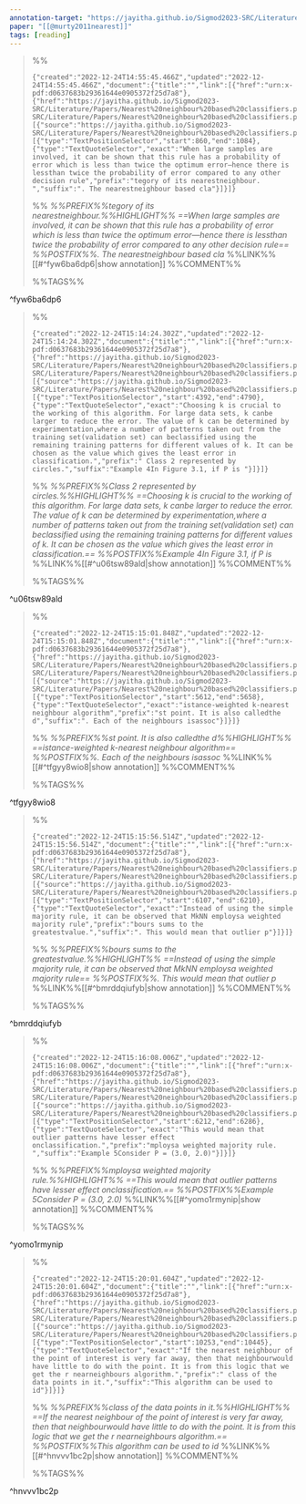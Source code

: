 ```yaml
---
annotation-target: "https://jayitha.github.io/Sigmod2023-SRC/Literature/Papers/Nearest%20neighbour%20based%20classifiers.pdf"
paper: "[[@murty2011nearest]]"
tags: [reading]
---
```


>%%
>```annotation-json
>{"created":"2022-12-24T14:55:45.466Z","updated":"2022-12-24T14:55:45.466Z","document":{"title":"","link":[{"href":"urn:x-pdf:d0637683b29361644e0905372f25d7a8"},{"href":"https://jayitha.github.io/Sigmod2023-SRC/Literature/Papers/Nearest%20neighbour%20based%20classifiers.pdf"}],"documentFingerprint":"d0637683b29361644e0905372f25d7a8"},"uri":"https://jayitha.github.io/Sigmod2023-SRC/Literature/Papers/Nearest%20neighbour%20based%20classifiers.pdf","target":[{"source":"https://jayitha.github.io/Sigmod2023-SRC/Literature/Papers/Nearest%20neighbour%20based%20classifiers.pdf","selector":[{"type":"TextPositionSelector","start":860,"end":1084},{"type":"TextQuoteSelector","exact":"When large samples are involved, it can be shown that this rule has a probability of error which is less than twice the optimum error—hence there is lessthan twice the probability of error compared to any other decision rule","prefix":"tegory of its nearestneighbour. ","suffix":". The nearestneighbour based cla"}]}]}
>```
>%%
>*%%PREFIX%%tegory of its nearestneighbour.%%HIGHLIGHT%% ==When large samples are involved, it can be shown that this rule has a probability of error which is less than twice the optimum error—hence there is lessthan twice the probability of error compared to any other decision rule== %%POSTFIX%%. The nearestneighbour based cla*
>%%LINK%%[[#^fyw6ba6dp6|show annotation]]
>%%COMMENT%%
>
>%%TAGS%%
>
^fyw6ba6dp6


>%%
>```annotation-json
>{"created":"2022-12-24T15:14:24.302Z","updated":"2022-12-24T15:14:24.302Z","document":{"title":"","link":[{"href":"urn:x-pdf:d0637683b29361644e0905372f25d7a8"},{"href":"https://jayitha.github.io/Sigmod2023-SRC/Literature/Papers/Nearest%20neighbour%20based%20classifiers.pdf"}],"documentFingerprint":"d0637683b29361644e0905372f25d7a8"},"uri":"https://jayitha.github.io/Sigmod2023-SRC/Literature/Papers/Nearest%20neighbour%20based%20classifiers.pdf","target":[{"source":"https://jayitha.github.io/Sigmod2023-SRC/Literature/Papers/Nearest%20neighbour%20based%20classifiers.pdf","selector":[{"type":"TextPositionSelector","start":4392,"end":4790},{"type":"TextQuoteSelector","exact":"Choosing k is crucial to the working of this algorithm. For large data sets, k canbe larger to reduce the error. The value of k can be determined by experimentation,where a number of patterns taken out from the training set(validation set) can beclassified using the remaining training patterns for different values of k. It can be chosen as the value which gives the least error in classification.","prefix":" Class 2 represented by circles.","suffix":"Example 4In Figure 3.1, if P is "}]}]}
>```
>%%
>*%%PREFIX%%Class 2 represented by circles.%%HIGHLIGHT%% ==Choosing k is crucial to the working of this algorithm. For large data sets, k canbe larger to reduce the error. The value of k can be determined by experimentation,where a number of patterns taken out from the training set(validation set) can beclassified using the remaining training patterns for different values of k. It can be chosen as the value which gives the least error in classification.== %%POSTFIX%%Example 4In Figure 3.1, if P is*
>%%LINK%%[[#^u06tsw89ald|show annotation]]
>%%COMMENT%%
>
>%%TAGS%%
>
^u06tsw89ald


>%%
>```annotation-json
>{"created":"2022-12-24T15:15:01.848Z","updated":"2022-12-24T15:15:01.848Z","document":{"title":"","link":[{"href":"urn:x-pdf:d0637683b29361644e0905372f25d7a8"},{"href":"https://jayitha.github.io/Sigmod2023-SRC/Literature/Papers/Nearest%20neighbour%20based%20classifiers.pdf"}],"documentFingerprint":"d0637683b29361644e0905372f25d7a8"},"uri":"https://jayitha.github.io/Sigmod2023-SRC/Literature/Papers/Nearest%20neighbour%20based%20classifiers.pdf","target":[{"source":"https://jayitha.github.io/Sigmod2023-SRC/Literature/Papers/Nearest%20neighbour%20based%20classifiers.pdf","selector":[{"type":"TextPositionSelector","start":5612,"end":5658},{"type":"TextQuoteSelector","exact":"istance-weighted k-nearest neighbour algorithm","prefix":"st point. It is also calledthe d","suffix":". Each of the neighbours isassoc"}]}]}
>```
>%%
>*%%PREFIX%%st point. It is also calledthe d%%HIGHLIGHT%% ==istance-weighted k-nearest neighbour algorithm== %%POSTFIX%%. Each of the neighbours isassoc*
>%%LINK%%[[#^tfgyy8wio8|show annotation]]
>%%COMMENT%%
>
>%%TAGS%%
>
^tfgyy8wio8


>%%
>```annotation-json
>{"created":"2022-12-24T15:15:56.514Z","updated":"2022-12-24T15:15:56.514Z","document":{"title":"","link":[{"href":"urn:x-pdf:d0637683b29361644e0905372f25d7a8"},{"href":"https://jayitha.github.io/Sigmod2023-SRC/Literature/Papers/Nearest%20neighbour%20based%20classifiers.pdf"}],"documentFingerprint":"d0637683b29361644e0905372f25d7a8"},"uri":"https://jayitha.github.io/Sigmod2023-SRC/Literature/Papers/Nearest%20neighbour%20based%20classifiers.pdf","target":[{"source":"https://jayitha.github.io/Sigmod2023-SRC/Literature/Papers/Nearest%20neighbour%20based%20classifiers.pdf","selector":[{"type":"TextPositionSelector","start":6107,"end":6210},{"type":"TextQuoteSelector","exact":"Instead of using the simple majority rule, it can be observed that MkNN employsa weighted majority rule","prefix":"bours sums to the greatestvalue.","suffix":". This would mean that outlier p"}]}]}
>```
>%%
>*%%PREFIX%%bours sums to the greatestvalue.%%HIGHLIGHT%% ==Instead of using the simple majority rule, it can be observed that MkNN employsa weighted majority rule== %%POSTFIX%%. This would mean that outlier p*
>%%LINK%%[[#^bmrddqiufyb|show annotation]]
>%%COMMENT%%
>
>%%TAGS%%
>
^bmrddqiufyb


>%%
>```annotation-json
>{"created":"2022-12-24T15:16:08.006Z","updated":"2022-12-24T15:16:08.006Z","document":{"title":"","link":[{"href":"urn:x-pdf:d0637683b29361644e0905372f25d7a8"},{"href":"https://jayitha.github.io/Sigmod2023-SRC/Literature/Papers/Nearest%20neighbour%20based%20classifiers.pdf"}],"documentFingerprint":"d0637683b29361644e0905372f25d7a8"},"uri":"https://jayitha.github.io/Sigmod2023-SRC/Literature/Papers/Nearest%20neighbour%20based%20classifiers.pdf","target":[{"source":"https://jayitha.github.io/Sigmod2023-SRC/Literature/Papers/Nearest%20neighbour%20based%20classifiers.pdf","selector":[{"type":"TextPositionSelector","start":6212,"end":6286},{"type":"TextQuoteSelector","exact":"This would mean that outlier patterns have lesser effect onclassification.","prefix":"mploysa weighted majority rule. ","suffix":"Example 5Consider P = (3.0, 2.0)"}]}]}
>```
>%%
>*%%PREFIX%%mploysa weighted majority rule.%%HIGHLIGHT%% ==This would mean that outlier patterns have lesser effect onclassification.== %%POSTFIX%%Example 5Consider P = (3.0, 2.0)*
>%%LINK%%[[#^yomo1rmynip|show annotation]]
>%%COMMENT%%
>
>%%TAGS%%
>
^yomo1rmynip


>%%
>```annotation-json
>{"created":"2022-12-24T15:20:01.604Z","updated":"2022-12-24T15:20:01.604Z","document":{"title":"","link":[{"href":"urn:x-pdf:d0637683b29361644e0905372f25d7a8"},{"href":"https://jayitha.github.io/Sigmod2023-SRC/Literature/Papers/Nearest%20neighbour%20based%20classifiers.pdf"}],"documentFingerprint":"d0637683b29361644e0905372f25d7a8"},"uri":"https://jayitha.github.io/Sigmod2023-SRC/Literature/Papers/Nearest%20neighbour%20based%20classifiers.pdf","target":[{"source":"https://jayitha.github.io/Sigmod2023-SRC/Literature/Papers/Nearest%20neighbour%20based%20classifiers.pdf","selector":[{"type":"TextPositionSelector","start":10253,"end":10445},{"type":"TextQuoteSelector","exact":"If the nearest neighbour of the point of interest is very far away, then that neighbourwould have little to do with the point. It is from this logic that we get the r nearneighbours algorithm.","prefix":" class of the data points in it.","suffix":"This algorithm can be used to id"}]}]}
>```
>%%
>*%%PREFIX%%class of the data points in it.%%HIGHLIGHT%% ==If the nearest neighbour of the point of interest is very far away, then that neighbourwould have little to do with the point. It is from this logic that we get the r nearneighbours algorithm.== %%POSTFIX%%This algorithm can be used to id*
>%%LINK%%[[#^hnvvv1bc2p|show annotation]]
>%%COMMENT%%
>
>%%TAGS%%
>
^hnvvv1bc2p
